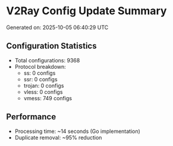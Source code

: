 # V2Ray Config Update Summary
Generated on: 2025-10-05 06:40:29 UTC

## Configuration Statistics
- Total configurations: 9368
- Protocol breakdown:
  - ss: 0 configs
  - ssr: 0 configs
  - trojan: 0 configs
  - vless: 0 configs
  - vmess: 749 configs

## Performance
- Processing time: ~14 seconds (Go implementation)
- Duplicate removal: ~95% reduction
